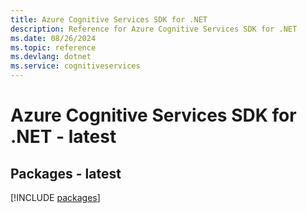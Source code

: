 ```yaml
---
title: Azure Cognitive Services SDK for .NET
description: Reference for Azure Cognitive Services SDK for .NET
ms.date: 08/26/2024
ms.topic: reference
ms.devlang: dotnet
ms.service: cognitiveservices
---
```

# Azure Cognitive Services SDK for .NET - latest
## Packages - latest
[!INCLUDE [packages](cognitive-services-index.md)]